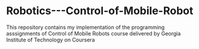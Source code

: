 # Robotics---Control-of-Mobile-Robot
This repository contains my implementation of the programming asssignments of Control of Mobile Robots course delivered by Georgia Institute of Technology on Coursera
